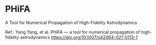 # PHiFA
 A Tool for Numerical Propagation of High-Fidelity Astrodynamics
 
 
Ref.: Yang Yang, et al. PHiFA — a tool for numerical propagation of high-fidelity astrodynamics
https://doi.org/10.1007/s42064-021-0113-1
